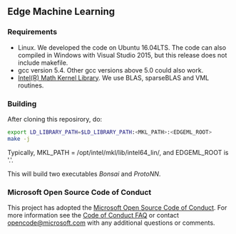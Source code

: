 ## Edge Machine Learning

### Requirements
- Linux. We developed the code on Ubuntu 16.04LTS.
  The code can also compiled in Windows with Visual Studio 2015, but this release does not include makefile. 
- gcc version 5.4. Other gcc versions above 5.0 could also work.
- [Intel(R) Math Kernel Library](https://software.intel.com/en-us/mkl). We use BLAS, sparseBLAS and VML routines. 

### Building
After cloning this reposirory, do:

```bash
export LD_LIBRARY_PATH=$LD_LIBRARY_PATH:<MKL_PATH>:<EDGEML_ROOT>
make -j
```
Typically, MKL_PATH = /opt/intel/mkl/lib/intel64_lin/, and EDGEML_ROOT is '.'.

This will build two executables _Bonsai_ and _ProtoNN_. 

### Microsoft Open Source Code of Conduct
This project has adopted the [Microsoft Open Source Code of
Conduct](https://opensource.microsoft.com/codeofconduct/).
For more information see the [Code of Conduct
FAQ](https://opensource.microsoft.com/codeofconduct/faq/) or
contact [opencode@microsoft.com](mailto:opencode@microsoft.com)
with any additional questions or comments.
